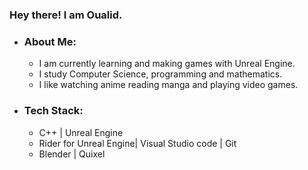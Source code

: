 ### Hey there! I am Oualid.
- ### About Me:
   -  I am currently learning and making games with Unreal Engine.
   -  I study Computer Science, programming and mathematics.
   -  I like watching anime reading manga and playing video games.
- ### Tech Stack:
    - C++ | Unreal Engine
    - Rider for Unreal Engine| Visual Studio code | Git
    - Blender | Quixel
